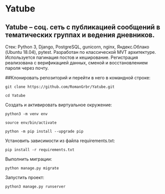 # Yatube

## Yatube – соц. сеть с публикацией сообщений в тематических группах и ведения дневников.
Стек: Python 3, Django, PostgreSQL, gunicorn, nginx, Яндекс.Облако (Ubuntu 18.04), pytest.
Разработан по классической MVT архитектуре. Используется пагинация постов и кеширование. 
Регистрация реализована с верификацией данных, сменой и восстановлением пароля через почту.

##Клонировать репозиторий и перейти в него в командной строке:

```
git clone https://github.com/RomanGrbr/Yatube.git
```

```
cd Yatube
```

Cоздать и активировать виртуальное окружение:

```
python3 -m venv env
```

```
source env/bin/activate
```

```
python -m pip install --upgrade pip
```

Установить зависимости из файла requirements.txt:

```
pip install -r requirements.txt
```

Выполнить миграции:

```
python manage.py migrate
```

Запустить проект:

```
python3 manage.py runserver
```
